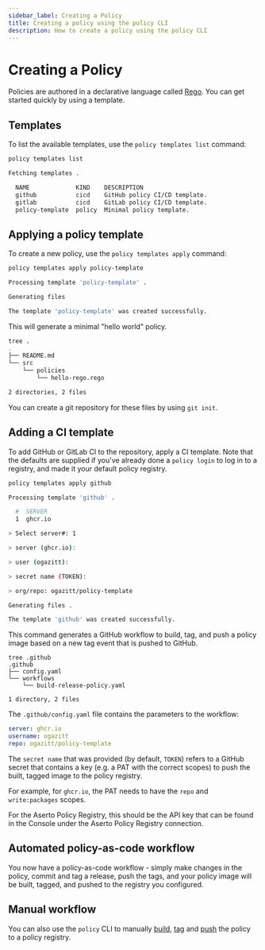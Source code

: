 ```yaml
---
sidebar_label: Creating a Policy
title: Creating a policy using the policy CLI
description: How to create a policy using the policy CLI
---
```


# Creating a Policy

Policies are authored in a declarative language called [Rego](https://www.openpolicyagent.org/docs/latest/policy-language/). You can get started quickly by using a template.

## Templates

To list the available templates, use the `policy templates list` command:

```bash
policy templates list

Fetching templates .

  NAME             KIND    DESCRIPTION
  github           cicd    GitHub policy CI/CD template.
  gitlab           cicd    GitLab policy CI/CD template.
  policy-template  policy  Minimal policy template.
```

## Applying a policy template

To create a new policy, use the `policy templates apply` command:

```bash
policy templates apply policy-template

Processing template 'policy-template' .

Generating files

The template 'policy-template' was created successfully.
```

This will generate a minimal "hello world" policy.

```bash
tree .
.
├── README.md
└── src
    └── policies
        └── hello-rego.rego

2 directories, 2 files
```

You can create a git repository for these files by using `git init`.

## Adding a CI template

To add GitHub or GitLab CI to the repository, apply a CI template. Note that the defaults are supplied if you've already done a `policy login` to log in to a registry, and made it your default policy registry.

```bash
policy templates apply github

Processing template 'github' .

  #  SERVER
  1  ghcr.io

> Select server#: 1

> server (ghcr.io):

> user (ogazitt):

> secret name (TOKEN):

> org/repo: ogazitt/policy-template

Generating files .

The template 'github' was created successfully.
```

This command generates a GitHub workflow to build, tag, and push a policy image based on a new tag event that is pushed to GitHub.

```
tree .github
.github
├── config.yaml
└── workflows
    └── build-release-policy.yaml

1 directory, 2 files
```

The `.github/config.yaml` file contains the parameters to the workflow:
```yaml
server: ghcr.io
username: ogazitt
repo: ogazitt/policy-template
```

The `secret name` that was provided (by default, `TOKEN`) refers to a GitHub secret that contains a key (e.g. a PAT with the correct scopes) to push the built, tagged image to the policy registry.

For example, for `ghcr.io`, the PAT needs to have the `repo` and `write:packages` scopes.

For the Aserto Policy Registry, this should be the API key that can be found in the Console under the Aserto Policy Registry connection.

## Automated policy-as-code workflow

You now have a policy-as-code workflow - simply make changes in the policy, commit and tag a release, push the tags, and your policy image will be built, tagged, and pushed to the registry you configured.

## Manual workflow

You can also use the `policy` CLI to manually [build](/docs/cli/build), [tag](/docs/cli/tag) and [push](/docs/cli/push) the policy to a policy registry.
